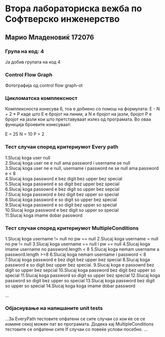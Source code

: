# Втора лабораториска вежба по Софтверско инженерство

## Марио Младеновиќ 172076

### Група на код: 4

Ја добив групата на код 4

###  Control Flow Graph
Фотографија од control flow graph-ot 
 





### Цикломатска комплексност

Комплексноста изнесува 6, тоа е добиено со помош на формулата: E - N + 2 * P каде што E е бројот на линии, а N е бројот на јазли, бројот P е бројот на јазли кои што претставуваат излез од програмата. Во оваа функција броевите изнесуваат:

E = 25
N = 10
P = 2


### Тест случаи според критериумот Every path

1.Slucaj koga user null       
2.Slucaj koga user ne e null ama password i username se null      
3.Slucaj koga user ne e null, username i password ne se null ama password e < 8        
4.Slucaj koga password e bez digit bez upper bez special       
5.Slucaj koga password e so digit bez upper bez special       
6.Slucaj koga passowrd e bez digit so upper bez sepcial       
7.Slucaj koga password e bez digit bez upper so special        
8.Slucaj koga password e so digit so upper bez special       
9.Slucaj koga password e so digit bez upper so special        
10.Slucaj koga password e bez digit so upper so special        
11.Slucaj koga imame dobar password

### Тест случаи според критериумот  MultipleConditions
1.Slucaj koga username != null no pw == null
2.Slucaj koga username = null no pw != null
3.Slucaj koga username == null i pw == null
4.Slucaj koga imame username no password.length < 8
5.Slucaj koga nemam username a password.length >=8
6.Slucaj koga nemam username i password < 8
7.Slucaj koga password e bez digit bez upper bez special
8.Slucaj koga password e so digit bez upper bez special.
9.Slucaj koga e passowrd bez digit so upper bez sepcial
10.Slucaj koga password bez digit bez upper so special
11.Slucaj koga password so digit so upper bez special
12.Slucaj koga password so digit bez upper so special
13.Slucaj koga password bez digit so upper so special
14.Slucaj koga koga imame dobar password

...
### Објаснување на напишаните unit tests

...За EveryPath тестовите опфатени се сите случаи со кои ќе се се измине секој можен пат во програмата. Додека кај MultipleConditions тестовите се опфатени сите If случаи со повеќе услови посебно.
...

